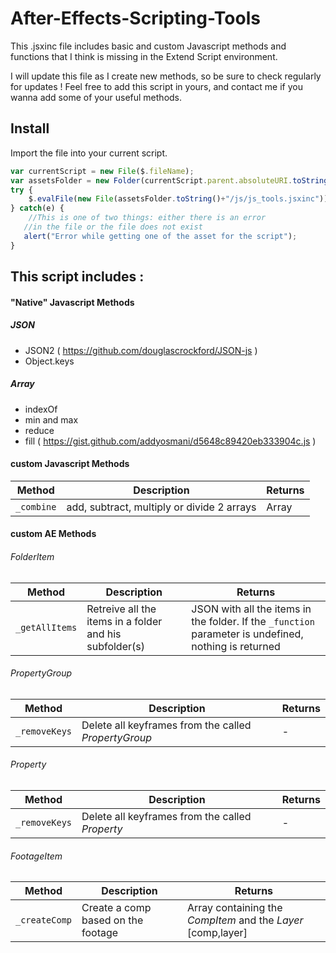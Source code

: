 # After-Effects-Scripting-Tools
This .jsxinc file includes basic and custom Javascript methods and functions that I think is missing in the Extend Script environment.

I will update this file as I create new methods, so be sure to check regularly for updates !
Feel free to add this script in yours, and contact me if you wanna add some of your useful methods.

## Install
Import the file into your current script.
```javascript
var currentScript = new File($.fileName);
var assetsFolder = new Folder(currentScript.parent.absoluteURI.toString()+"/assets");
try {
	$.evalFile(new File(assetsFolder.toString()+"/js/js_tools.jsxinc"));
} catch(e) {
	//This is one of two things: either there is an error
   //in the file or the file does not exist
   alert("Error while getting one of the asset for the script");
}
```
## This script includes :
#### "Native" Javascript Methods
##### JSON
- JSON2 ( https://github.com/douglascrockford/JSON-js )
- Object.keys

##### Array
- indexOf
- min and max
- reduce
- fill ( https://gist.github.com/addyosmani/d5648c89420eb333904c.js )

#### custom Javascript Methods
Method | Description | Returns
------ | ----------- | -----------
`_combine` | add, subtract, multiply or divide 2 arrays | Array

#### custom AE Methods
###### FolderItem
Method | Description | Returns
------ | ----------- | -----------
`_getAllItems` | Retreive all the items in a folder and his subfolder(s) | JSON with all the items in the folder. If the `_function` parameter is undefined, nothing is returned

###### PropertyGroup
Method | Description | Returns
------ | ----------- | -----------
`_removeKeys` | Delete all keyframes from the called *PropertyGroup* | -

###### Property
Method | Description | Returns
------ | ----------- | -----------
`_removeKeys` | Delete all keyframes from the called *Property* | -

###### FootageItem
Method | Description | Returns
------ | ----------- | -----------
`_createComp` | Create a comp based on the footage | Array containing the *CompItem* and the *Layer* [comp,layer]
